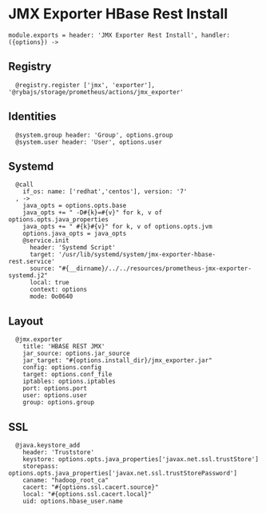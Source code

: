 
# JMX Exporter HBase Rest Install

    module.exports = header: 'JMX Exporter Rest Install', handler: ({options}) ->

## Registry

      @registry.register ['jmx', 'exporter'], '@rybajs/storage/prometheus/actions/jmx_exporter'

## Identities

      @system.group header: 'Group', options.group
      @system.user header: 'User', options.user

## Systemd

      @call
        if_os: name: ['redhat','centos'], version: '7'
      , ->
        java_opts = options.opts.base
        java_opts += " -D#{k}=#{v}" for k, v of options.opts.java_properties
        java_opts += " #{k}#{v}" for k, v of options.opts.jvm
        options.java_opts = java_opts
        @service.init
          header: 'Systemd Script'
          target: '/usr/lib/systemd/system/jmx-exporter-hbase-rest.service'
          source: "#{__dirname}/../../resources/prometheus-jmx-exporter-systemd.j2"
          local: true
          context: options
          mode: 0o0640

## Layout

      @jmx.exporter
        title: 'HBASE REST JMX'
        jar_source: options.jar_source
        jar_target: "#{options.install_dir}/jmx_exporter.jar"
        config: options.config
        target: options.conf_file
        iptables: options.iptables
        port: options.port
        user: options.user
        group: options.group

## SSL

      @java.keystore_add
        header: 'Truststore'
        keystore: options.opts.java_properties['javax.net.ssl.trustStore']
        storepass: options.opts.java_properties['javax.net.ssl.trustStorePassword']
        caname: "hadoop_root_ca"
        cacert: "#{options.ssl.cacert.source}"
        local: "#{options.ssl.cacert.local}"
        uid: options.hbase_user.name

